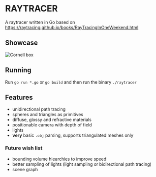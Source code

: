 # RAYTRACER
A raytracer written in Go based on https://raytracing.github.io/books/RayTracingInOneWeekend.html

## Showcase
![Cornell box](showcase/cornell_box.png)

## Running
Run `go run *.go` or `go build` and then run the binary `./raytracer`

## Features
- unidirectional path tracing
- spheres and triangles as primitives
- diffuse, glossy and refractive materials
- positionable camera with depth of field
- lights
- **very** basic `.obj` parsing, supports triangulated meshes only

### Future wish list
- bounding volume hiearchies to improve speed
- better sampling of lights (light sampling or bidirectional path tracing)
- scene graph
